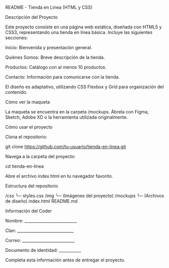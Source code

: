 README - Tienda en Línea (HTML y CSS)

Descripción del Proyecto

Este proyecto consiste en una página web estática, diseñada con HTML5 y CSS3, representando una tienda en línea básica. Incluye las siguientes secciones:

Inicio: Bienvenida y presentación general.

Quiénes Somos: Breve descripción de la tienda.

Productos: Catálogo con al menos 10 productos.

Contacto: Información para comunicarse con la tienda.

El diseño es adaptativo, utilizando CSS Flexbox y Grid para organización del contenido.


Cómo ver la maqueta

La maqueta se encuentra en la carpeta /mockups. Ábrela con Figma, Sketch, Adobe XD o la herramienta utilizada originalmente.


Cómo usar el proyecto

Clona el repositorio:

git clone https://github.com/tu-usuario/tienda-en-linea.git



Navega a la carpeta del proyecto:

cd tienda-en-linea

Abre el archivo index.html en tu navegador favorito.



Estructura del repositorio

/css
  └─ styles.css
/img
  └─ (Imágenes del proyecto)
/mockups
  └─ (Archivos de diseño)
index.html
README.md



Información del Coder

Nombre: __________________________

Clan: ____________________________

Correo: __________________________

Documento de identidad: ___________

Completa esta información antes de entregar el proyecto.
